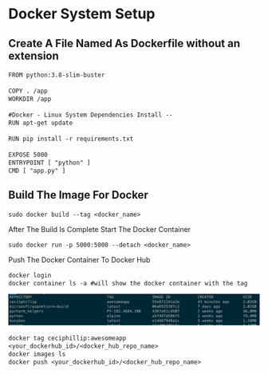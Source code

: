 # Docker System Setup

## Create A File Named As Dockerfile without an extension

```docker
FROM python:3.8-slim-buster

COPY . /app  
WORKDIR /app

#Docker - Linux System Dependencies Install -- 
RUN apt-get update

RUN pip install -r requirements.txt

EXPOSE 5000
ENTRYPOINT [ "python" ]
CMD [ "app.py" ]
```

## Build The Image For Docker

```docker
sudo docker build --tag <docker_name>
```

After The Build Is Complete Start The Docker Container 

```docker
sudo docker run -p 5000:5000 --detach <docker_name>
```

Push The Docker Container To Docker Hub

```docker
docker login
docker container ls -a #will show the docker container with the tag 
```

![Docker%20System%20Setup%200848c02415484e869b341156965daa3c/Untitled.png](Docker%20System%20Setup%200848c02415484e869b341156965daa3c/Untitled.png)

```docker
docker tag ceciphillip:awesomeapp <your_dockerhub_id>/<docker_hub_repo_name>
docker images ls 
docker push <your_dockerhub_id>/<docker_hub_repo_name>
```